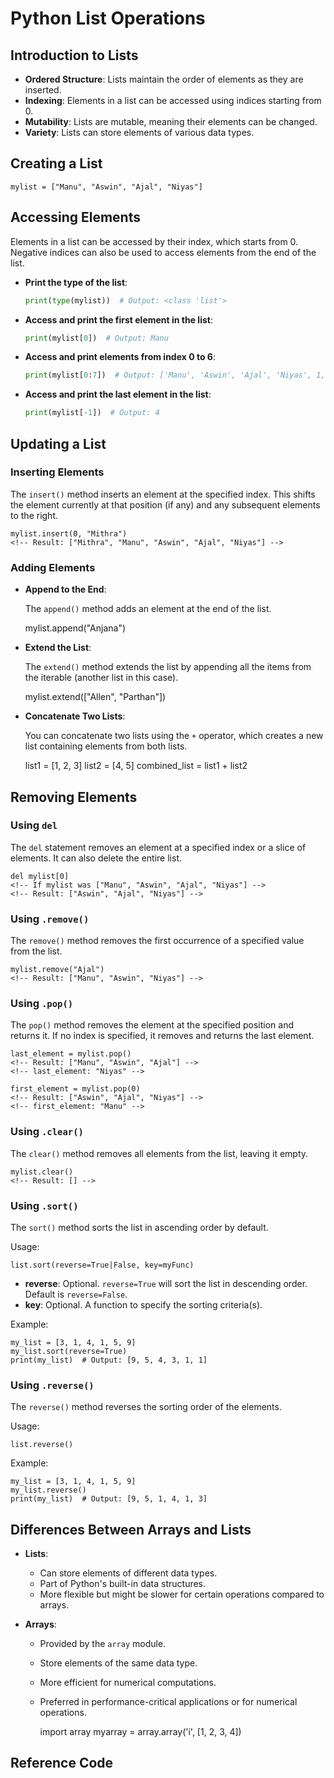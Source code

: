 # Python List Operations

## Introduction to Lists

- **Ordered Structure**: Lists maintain the order of elements as they are inserted.
- **Indexing**: Elements in a list can be accessed using indices starting from 0.
- **Mutability**: Lists are mutable, meaning their elements can be changed.
- **Variety**: Lists can store elements of various data types.

## Creating a List

    mylist = ["Manu", "Aswin", "Ajal", "Niyas"]

## Accessing Elements

Elements in a list can be accessed by their index, which starts from 0. Negative indices can also be used to access elements from the end of the list.

- **Print the type of the list**:

    ```python
    print(type(mylist))  # Output: <class 'list'>
    ```

- **Access and print the first element in the list**:

    ```python
    print(mylist[0])  # Output: Manu
    ```

- **Access and print elements from index 0 to 6**:

    ```python
    print(mylist[0:7])  # Output: ['Manu', 'Aswin', 'Ajal', 'Niyas', 1, 2, 3]
    ```

- **Access and print the last element in the list**:

    ```python
    print(mylist[-1])  # Output: 4
    ```

## Updating a List

### Inserting Elements

The `insert()` method inserts an element at the specified index. This shifts the element currently at that position (if any) and any subsequent elements to the right.

    mylist.insert(0, "Mithra")
    <!-- Result: ["Mithra", "Manu", "Aswin", "Ajal", "Niyas"] -->

### Adding Elements

- **Append to the End**:

  The `append()` method adds an element at the end of the list.

    mylist.append("Anjana")
    <!-- Result: ["Manu", "Aswin", "Ajal", "Niyas", "Anjana"] -->

- **Extend the List**:

  The `extend()` method extends the list by appending all the items from the iterable (another list in this case).

    mylist.extend(["Allen", "Parthan"])
    <!-- Result: ["Manu", "Aswin", "Ajal", "Niyas", "Allen", "Parthan"] -->

- **Concatenate Two Lists**:

  You can concatenate two lists using the `+` operator, which creates a new list containing elements from both lists.

    list1 = [1, 2, 3]
    list2 = [4, 5]
    combined_list = list1 + list2
    <!-- Result: [1, 2, 3, 4, 5] -->

## Removing Elements

### Using `del`

The `del` statement removes an element at a specified index or a slice of elements. It can also delete the entire list.

    del mylist[0]
    <!-- If mylist was ["Manu", "Aswin", "Ajal", "Niyas"] -->
    <!-- Result: ["Aswin", "Ajal", "Niyas"] -->

### Using `.remove()`

The `remove()` method removes the first occurrence of a specified value from the list.

    mylist.remove("Ajal")
    <!-- Result: ["Manu", "Aswin", "Niyas"] -->

### Using `.pop()`

The `pop()` method removes the element at the specified position and returns it. If no index is specified, it removes and returns the last element.

    last_element = mylist.pop()
    <!-- Result: ["Manu", "Aswin", "Ajal"] -->
    <!-- last_element: "Niyas" -->

    first_element = mylist.pop(0)
    <!-- Result: ["Aswin", "Ajal", "Niyas"] -->
    <!-- first_element: "Manu" -->

### Using `.clear()`

The `clear()` method removes all elements from the list, leaving it empty.

    mylist.clear()
    <!-- Result: [] -->

### Using `.sort()`

The `sort()` method sorts the list in ascending order by default.

Usage:

    list.sort(reverse=True|False, key=myFunc)

- **reverse**: Optional. `reverse=True` will sort the list in descending order. Default is `reverse=False`.
- **key**: Optional. A function to specify the sorting criteria(s).

Example:

    my_list = [3, 1, 4, 1, 5, 9]
    my_list.sort(reverse=True)
    print(my_list)  # Output: [9, 5, 4, 3, 1, 1]

### Using `.reverse()`

The `reverse()` method reverses the sorting order of the elements.

Usage:

    list.reverse()

Example:

    my_list = [3, 1, 4, 1, 5, 9]
    my_list.reverse()
    print(my_list)  # Output: [9, 5, 1, 4, 1, 3]


## Differences Between Arrays and Lists

- **Lists**:
    - Can store elements of different data types.
    - Part of Python's built-in data structures.
    - More flexible but might be slower for certain operations compared to arrays.

- **Arrays**:
    - Provided by the `array` module.
    - Store elements of the same data type.
    - More efficient for numerical computations.
    - Preferred in performance-critical applications or for numerical operations.

        import array
        myarray = array.array('i', [1, 2, 3, 4])


## Reference Code

